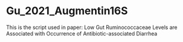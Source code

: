 # Gu_2021_Augmentin16S
This is the script used in paper: Low Gut Ruminococcaceae Levels are Associated with Occurrence of Antibiotic-associated Diarrhea
